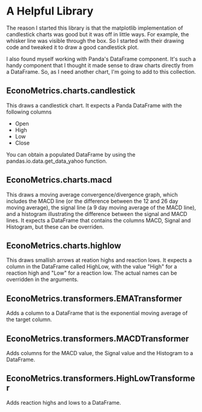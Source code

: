 A Helpful Library
=================

The reason I started this library is that the matplotlib implementation
of candlestick charts was good but it was off in little ways.  For example,
the whisker line was visible through the box.  So I started with their
drawing code and tweaked it to draw a good candlestick plot.

I also found myself working with Panda's DataFrame component.  It's such
a handy component that I thought it made sense to draw charts directly
from a DataFrame.  So, as I need another chart, I'm going to add to this
collection.

EconoMetrics.charts.candlestick
--------------------------------

This draws a candlestick chart.  It expects a Panda DataFrame with the
following columns

* Open
* High
* Low
* Close

You can obtain a populated DataFrame by using the pandas.io.data.get_data_yahoo
function.

EconoMetrics.charts.macd
------------------------

This draws a moving average convergence/divergence graph, which includes
the MACD line (or the difference between the 12 and 26 day moving average),
the signal line (a 9 day moving average of the MACD line), and a histogram
illustrating the difference between the signal and MACD lines.  It expects
a DataFrame that contains the columns MACD, Signal and Histogram, but these
can be overriden.


EconoMetrics.charts.highlow
---------------------------

This draws smallish arrows at reation highs and reaction lows.  It expects
a column in the DataFrame called HighLow, with the value "High" for a
reaction high and "Low" for a reaction low.  The actual names can be overridden
in the arguments.

EconoMetrics.transformers.EMATransformer
----------------------------------------

Adds a column to a DataFrame that is the exponential moving average of the
target column.

EconoMetrics.transformers.MACDTransformer
-----------------------------------------

Adds columns for the MACD value, the Signal value and the Histogram to a
DataFrame.

EconoMetrics.transformers.HighLowTransformer
--------------------------------------------

Adds reaction highs and lows to a DataFrame.